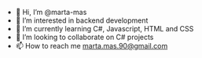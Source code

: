 - 👋 Hi, I’m @marta-mas
- 👀 I’m interested in backend development
- 🌱 I’m currently learning C#, Javascript, HTML and CSS
- 💞️ I’m looking to collaborate on C# projects
- 📫 How to reach me marta.mas.90@gmail.com

<!---
marta-mas/marta-mas is a ✨ special ✨ repository because its `README.md` (this file) appears on your GitHub profile.
You can click the Preview link to take a look at your changes.
--->
